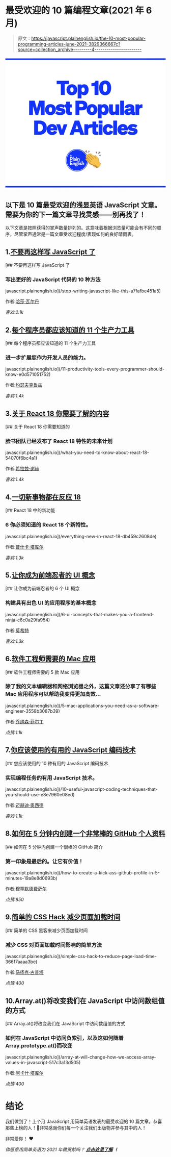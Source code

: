 # 最受欢迎的 10 篇编程文章(2021 年 6 月)

> 原文：<https://javascript.plainenglish.io/the-10-most-popular-programming-articles-june-2021-3829366667c?source=collection_archive---------4----------------------->

![](img/19fc9fa9781045090ac9ae190b314831.png)

## 以下是 10 篇最受欢迎的浅显英语 JavaScript 文章。需要为你的下一篇文章寻找灵感——别再找了！

以下文章是按照获得的掌声数量排列的。这意味着根据浏览量可能会有不同的顺序，尽管掌声通常是一篇文章受欢迎程度/表现如何的良好晴雨表。

## 1.[不要再这样写 JavaScript 了](/stop-writing-javascript-like-this-a7fafbe451a5)

[](/stop-writing-javascript-like-this-a7fafbe451a5) [## 不要再这样写 JavaScript 了

### 写出更好的 JavaScript 代码的 10 种方法

javascript.plainenglish.io](/stop-writing-javascript-like-this-a7fafbe451a5) 

作者:[哈莎·瓦尔丹](https://medium.com/u/8be6309d249e?source=post_page-----3829366667c--------------------------------)

*喜欢:2.1k*

## 2.[每个程序员都应该知道的 11 个生产力工具](/11-productivity-tools-every-programmer-should-know-e0d571051752)

[](/11-productivity-tools-every-programmer-should-know-e0d571051752) [## 每个程序员都应该知道的 11 个生产力工具

### 进一步扩展您作为开发人员的能力。

javascript.plainenglish.io](/11-productivity-tools-every-programmer-should-know-e0d571051752) 

作者:[约瑟夫克鲁兹](https://medium.com/u/d446e1b4a70b?source=post_page-----3829366667c--------------------------------)

*喜欢:1.4k*

## 3.[关于 React 18 你需要了解的内容](/what-you-need-to-know-about-react-18-54070f6bc4a1)

[](/what-you-need-to-know-about-react-18-54070f6bc4a1) [## 关于 React 18 你需要知道的

### 脸书团队已经发布了 React 18 特性的未来计划

javascript.plainenglish.io](/what-you-need-to-know-about-react-18-54070f6bc4a1) 

作者:[希拉兹·谢赫](https://medium.com/u/4fb840bb35e7?source=post_page-----3829366667c--------------------------------)

*喜欢:1.4k*

## 4.[一切新事物都在反应 18](/everything-new-in-react-18-db459c2608de)

[](/everything-new-in-react-18-db459c2608de) [## React 18 中的新功能

### 6 你必须知道的 React 18 个新特性。

javascript.plainenglish.io](/everything-new-in-react-18-db459c2608de) 

作者:[普什卡·塔库尔](https://medium.com/u/fa661a1f194c?source=post_page-----3829366667c--------------------------------)

*喜欢:1.3k*

## 5.[让你成为前端忍者的 UI 概念](/6-ui-concepts-that-makes-you-a-frontend-ninja-c6c0a29fa954)

[](/6-ui-concepts-that-makes-you-a-frontend-ninja-c6c0a29fa954) [## 让你成为前端忍者的 6 个 UI 概念

### 构建具有出色 UI 的应用程序的基本概念

javascript.plainenglish.io](/6-ui-concepts-that-makes-you-a-frontend-ninja-c6c0a29fa954) 

作者:[莫希特](https://medium.com/u/da968086e185?source=post_page-----3829366667c--------------------------------)

*喜欢:1.3k*

## 6.[软件工程师需要的 Mac 应用](/5-mac-applications-you-need-as-a-software-engineer-3558b3087b39)

[](/5-mac-applications-you-need-as-a-software-engineer-3558b3087b39) [## 软件工程师需要的 5 款 Mac 应用

### 除了我的文本编辑器和网络浏览器之外，这篇文章还分享了有哪些 Mac 应用程序可以帮助我变得更加高效…

javascript.plainenglish.io](/5-mac-applications-you-need-as-a-software-engineer-3558b3087b39) 

作者:[乔纳森·菲尔丁](https://medium.com/u/f6c7d7bff0c9?source=post_page-----3829366667c--------------------------------)

*点赞:1.1k*

## 7.[你应该使用的有用的 JavaScript 编码技术](/10-useful-javascript-coding-techniques-that-you-should-use-e8e7960e08ed)

[](/10-useful-javascript-coding-techniques-that-you-should-use-e8e7960e08ed) [## 您应该使用的 10 种有用的 JavaScript 编码技术

### 实现编程任务的有用 JavaScript 技术。

javascript.plainenglish.io](/10-useful-javascript-coding-techniques-that-you-should-use-e8e7960e08ed) 

作者:[迈赫迪·奥西德](https://medium.com/u/3e9a7f5d2e89?source=post_page-----3829366667c--------------------------------)

*喜欢:1.1k*

## 8.[如何在 5 分钟内创建一个非常棒的 GitHub 个人资料](/how-to-create-a-kick-ass-github-profile-in-5-minutes-19a8e8d0693b)

[](/how-to-create-a-kick-ass-github-profile-in-5-minutes-19a8e8d0693b) [## 如何在 5 分钟内创建一个很棒的 GitHub 简介

### 第一印象是最后的。让它有价值！

javascript.plainenglish.io](/how-to-create-a-kick-ass-github-profile-in-5-minutes-19a8e8d0693b) 

作者:[穆罕默德费萨尔](https://medium.com/u/fe04a352a811?source=post_page-----3829366667c--------------------------------)

*点赞:850*

## 9.[简单的 CSS Hack 减少页面加载时间](/simple-css-hack-to-reduce-page-load-time-366f7aaaa3be)

[](/simple-css-hack-to-reduce-page-load-time-366f7aaaa3be) [## 简单的 CSS 黑客来减少页面加载时间

### 减少 CSS 对页面加载时间影响的简单方法

javascript.plainenglish.io](/simple-css-hack-to-reduce-page-load-time-366f7aaaa3be) 

作者:[马扬克·古普塔](https://medium.com/u/3d82404ecf35?source=post_page-----3829366667c--------------------------------)

*点赞:400*

## 10.Array.at()将改变我们在 JavaScript 中访问数组值的方式

[](/array-at-will-change-how-we-access-array-values-in-javascript-517c3a13d505) [## Array.at()将改变我们在 JavaScript 中访问数组值的方式

### 如何在 JavaScript 中访问负索引，以及这如何随着 Array.prototype.at()而改变

javascript.plainenglish.io](/array-at-will-change-how-we-access-array-values-in-javascript-517c3a13d505) 

作者:[阿卡什·塔库尔](https://medium.com/u/df77bef746c2?source=post_page-----3829366667c--------------------------------)

*点赞:400*

# 结论

我们做到了！上个月 JavaScript 用简单英语发表的最受欢迎的 10 篇文章。恭喜那些上榜的人！🎉非常感谢你们每一个关注我们出版物并参与其中的人！

非常爱你！ ❤️

*你愿意用简单英语为 2021 年做贡献吗？* [***点击这里了解***](https://medium.com/javascript-in-plain-english/https-medium-com-javascript-in-plain-english-join-our-team-b0854ead7d14) ***！***